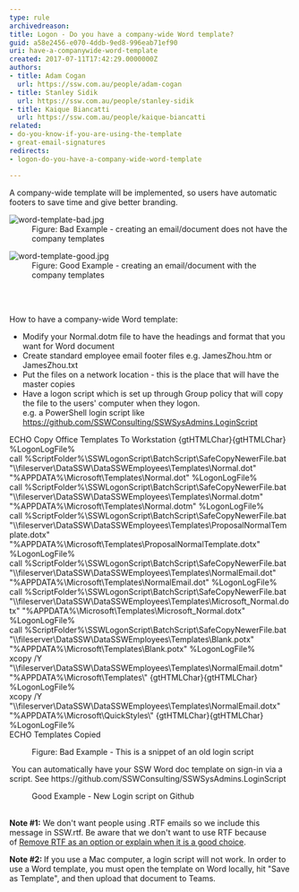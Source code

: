 ```yaml
---
type: rule
archivedreason: 
title: Logon - Do you have a company-wide Word template?
guid: a58e2456-e070-4ddb-9ed8-996eab71ef90
uri: have-a-companywide-word-template
created: 2017-07-11T17:42:29.0000000Z
authors:
- title: Adam Cogan
  url: https://ssw.com.au/people/adam-cogan
- title: Stanley Sidik
  url: https://ssw.com.au/people/stanley-sidik
- title: Kaique Biancatti
  url: https://ssw.com.au/people/kaique-biancatti
related:
- do-you-know-if-you-are-using-the-template
- great-email-signatures
redirects:
- logon-do-you-have-a-company-wide-word-template

---
```



A company-wide template will be implemented, so users have automatic footers to save time and give better branding.​​<br>
<dl class="badImage"><dt><img src="/PublishingImages/word-template-bad.jpg" alt="word-template-bad.jpg" /></dt><dd>Figure&#58; Bad Example - creating an email/document does not have the company templates</dd></dl><dl class="goodImage"><dt> <img src="/PublishingImages/word-template-good.jpg" alt="word-template-good.jpg" /></dt><dd>Figure&#58; Good Example - creating an email/document with the company templates​<br></dd></dl>
<br><excerpt class='endintro'></excerpt><br>
<p>How to have a company-wide Word template&#58;<br></p><ul><li>Modify your Normal.dotm file to have the headings and format that you want for Word document</li><li>Create standard employee email footer files e.g. JamesZhou.htm or JamesZhou.txt</li><li>Put the files on a network location - this is the place that will have the master copies&#160;<br></li><li>​Have a logon script which is set up through Group policy that will copy the file to the users' computer when they logon.<br>e.g. a PowerShell login script like <a href="https&#58;//github.com/SSWConsulting/SSWSysAdmins.LoginScript">https&#58;//github.com/SSWConsulting/SSWSysAdmins.LoginScript</a><br></li></ul><div><p class="ssw15-rteElement-CodeArea">ECHO Copy Office Templates To Workstation {gtHTMLChar}{gtHTMLChar} %LogonLogFile%<br>call %ScriptFolder%\SSWLogonScript\BatchScript\SafeCopyNewerFile.bat &quot;\\fileserver\DataSSW\DataSSWEmployees\Templates\Normal.dot&quot; &quot;%APPDATA%\Microsoft\Templates\Normal.dot&quot; %LogonLogFile%<br>call %ScriptFolder%\SSWLogonScript\BatchScript\SafeCopyNewerFile.bat &quot;\\fileserver\DataSSW\DataSSWEmployees\Templates\Normal.dotm&quot; &quot;%APPDATA%\Microsoft\Templates\Normal.dotm&quot; %LogonLogFile%<br>call %ScriptFolder%\SSWLogonScript\BatchScript\SafeCopyNewerFile.bat &quot;\\fileserver\DataSSW\DataSSWEmployees\Templates\ProposalNormalTemplate.dotx&quot; &quot;%APPDATA%\Microsoft\Templates\ProposalNormalTemplate.dotx&quot; %LogonLogFile%<br>call %ScriptFolder%\SSWLogonScript\BatchScript\SafeCopyNewerFile.bat &quot;\\fileserver\DataSSW\DataSSWEmployees\Templates\NormalEmail.dot&quot; &quot;%APPDATA%\Microsoft\Templates\NormalEmail.dot&quot; %LogonLogFile%<br>call %ScriptFolder%\SSWLogonScript\BatchScript\SafeCopyNewerFile.bat &quot;\\fileserver\DataSSW\DataSSWEmployees\Templates\Microsoft_Normal.dotx&quot; &quot;%APPDATA%\Microsoft\Templates\Microsoft_Normal.dotx&quot; %LogonLogFile%<br>call %ScriptFolder%\SSWLogonScript\BatchScript\SafeCopyNewerFile.bat &quot;\\fileserver\DataSSW\DataSSWEmployees\Templates\Blank.potx&quot; &quot;%APPDATA%\Microsoft\Templates\Blank.potx&quot; %LogonLogFile%<br>xcopy /Y &quot;\\fileserver\DataSSW\DataSSWEmployees\Templates\NormalEmail.dotm&quot; &quot;%APPDATA%\Microsoft\Templates\&quot; {gtHTMLChar}{gtHTMLChar} %LogonLogFile%<br>xcopy /Y &quot;\\fileserver\DataSSW\DataSSWEmployees\Templates\NormalEmail.dotx&quot; &quot;%APPDATA%\Microsoft\QuickStyles\&quot; {gtHTMLChar}{gtHTMLChar} %LogonLogFile%<br>ECHO Templates Copied <br></p><dd class="ssw15-rteElement-FigureBad">Figure&#58; Bad Example - This is a snippet of an old login script</dd><p class="ssw15-rteElement-YellowBorderBox">​ You can automatically have your SSW Word doc template on&#160;sign-in via a script. See&#160;https&#58;//github.com/SSWConsulting/SSWSysAdmins.LoginScript</p></div><dd class="ssw15-rteElement-FigureGood">Good Example - New Login script on Github</dd><dt><br></dt><div><p><b>Note #1&#58;</b> We don't want people using .RTF emails so we include this message in SSW.rtf. Be aware that we don't want to use RTF because of&#160;<a href="https&#58;//www.ssw.com.au/ssw/Standards/BetterSoftwareSuggestions/Outlook.aspx#RemoveRTF">Remove RTF as an option or explain when it is a good choice</a>.<br></p><p><b>Note #2&#58; </b>If you use a Mac computer, a login script will not work. In order to use a Word template, you must&#160;open the template&#160;on Word locally, hit &quot;Save as Template&quot;, and then upload that document to Teams.​<br></p></div>



